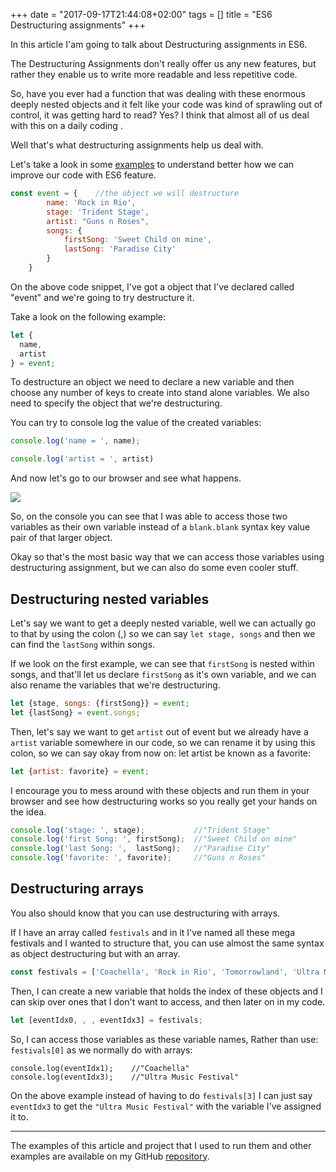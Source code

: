 +++
date = "2017-09-17T21:44:08+02:00"
tags = []
title = "ES6 Destructuring assignments"
+++

In this article I'am going to talk about Destructuring assignments in ES6. 

The Destructuring Assignments don't really offer us any new features, but rather they enable us to write more readable 
and less repetitive code. 

So, have you ever had a function that was dealing with these enormous deeply nested objects and it felt like your 
code was kind of sprawling out of control, it was getting hard to read? Yes? I think that almost all of us deal with this 
on a daily coding .

Well that's what destructuring assignments help us deal with. 

Let's take a look in some [examples](https://github.com/coderade/es6-examples/blob/master/src/examples/destructuring.js) 
to understand better how we can improve our code with ES6 feature.


```javascript
const event = {    //the object we will destructure
        name: 'Rock in Rio',
        stage: 'Trident Stage',
        artist: "Guns n Roses",
        songs: {
            firstSong: 'Sweet Child on mine',
            lastSong: 'Paradise City'
        }
    }
```

On the above code snippet, I've got a object that I've declared called "event" and we're going to try destructure it. 

Take a look on the following example:

```javascript
let {    
  name, 
  artist
} = event; 
```

To destructure an object we need to declare a new variable and then choose any number of keys to create into stand alone 
variables. We also need to specify the object that we're destructuring.

You can try to console log the value of the created variables:

```javascript
console.log('name = ', name);

console.log('artist = ', artist)
```
And now let's go to our browser and see what happens.

![](/images/posts/es6/destructuring-assignments/destructuring.png)

So, on the console you can see that I was able to access those two variables as their own variable instead of a 
`blank.blank` syntax key value pair of that larger object. 

Okay so that's the most basic way that we can access those variables using destructuring assignment, but we can also do 
some even cooler stuff.

## Destructuring nested variables


Let's say we want to get a deeply nested variable, well we can actually go to that by using the colon (,) so we can say 
`let stage, songs` and then we can find the `lastSong` within songs. 

If we look on the first example, we can see that `firstSong` is nested within songs, and that'll let us declare `firstSong` 
as it's own variable, and we can also rename the variables that we're destructuring.

```javascript
let {stage, songs: {firstSong}} = event;
let {lastSong} = event.songs; 
```

Then, let's say we want to get `artist` out of event but we already have a `artist` variable somewhere in our code, 
so we can rename it by using this colon, so we can say okay from now on: let artist be known as a favorite:

```javascript
let {artist: favorite} = event;
```
I encourage you to mess around with these objects and run them in your browser and see how destructuring works so you 
really get your hands on the idea.

```javascript
console.log('stage: ', stage);           //"Trident Stage"
console.log('first Song: ', firstSong);  //"Sweet Child on mine"
console.log('last Song: ',  lastSong);   //"Paradise City"
console.log('favorite: ', favorite);     //"Guns n Roses"
```

## Destructuring arrays

You also should know that you can use destructuring with arrays.
 
If I have an array called `festivals` and in it 
I've named all these mega festivals and I wanted to structure that, you can use almost the same syntax as object 
destructuring but with an array.

```javascript
const festivals = ['Coachella', 'Rock in Rio', 'Tomorrowland', 'Ultra Music Festival'];
```
 
Then, I can create a new variable that holds the index of these objects and I can skip over ones that I don't want to access, 
and then later on in my code.
    
```javascript
let [eventIdx0, , , eventIdx3] = festivals;
```

So, I can access those variables as these variable names, Rather than use: `festivals[0]` as we normally do with arrays:

```
console.log(eventIdx1);    //"Coachella"
console.log(eventIdx3);    //"Ultra Music Festival"
```

On the above example instead of having to do `festivals[3]` I can just say `eventIdx3` to get the `"Ultra Music Festival"` 
with the variable I've assigned it to. 

---


The examples of this article and project that I used to run them and other examples are available on my GitHub 
[repository](https://github.com/coderade/es6-examples).


